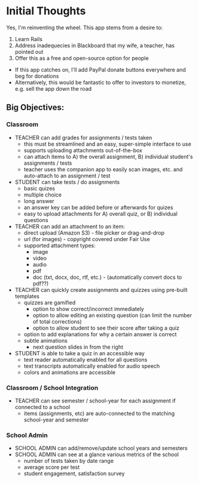 # Initial Thoughts

Yes, I'm reinventing the wheel. This app stems from a desire to:

1. Learn Rails
2. Address inadequecies in Blackboard that my wife, a teacher, has pointed out
3. Offer this as a free and open-source option for people
  - If this app catches on, I'll add PayPal donate buttons everywhere and beg for donations
  - Alternatively, this would be fantastic to offer to investors to monetize, e.g. sell the app down the road

## Big Objectives:

### Classroom

- TEACHER can add grades for assignments / tests taken
  - this must be streamlined and an easy, super-simple interface to use
  - supports uploading attachments out-of-the-box
  - can attach items to A) the overall assignment, B) individual student's assignments / tests
  - teacher uses the companion app to easily scan images, etc. and auto-attach to an assignment / test
- STUDENT can take tests / do assignments
  - basic quizes
  - multiple choice
  - long answer
  - an answer key can be added before or afterwards for quizes
  - easy to upload attachments for A) overall quiz, or B) individual questions
- TEACHER can add an attachment to an item:
  - direct upload (Amazon S3) - file picker or drag-and-drop
  - url (for images) - copyright covered under Fair Use
  - supported attachment types:
    - image
    - video
    - audio
    - pdf
    - doc (txt, docx, doc, rtf, etc.) - (automatically convert docs to pdf??)
- TEACHER can quickly create assignments and quizzes using pre-built templates
  - quizzes are gamified
    - option to show correct/incorrect immediately
    - option to allow editing an existing question (can limit the number of total corrections)
    - option to allow student to see their score after taking a quiz
  - option to add explanations for why a certain answer is correct
  - subtle animations
    - next question slides in from the right
- STUDENT is able to take a quiz in an accessible way
  - text reader automatically enabled for all questions
  - text transcripts automatically enabled for audio speech
  - colors and animations are accessible

### Classroom / School Integration

- TEACHER can see semester / school-year for each assignment if connected to a school
  - items (assignments, etc) are auto-connected to the matching school-year and semester

### School Admin

- SCHOOL ADMIN can add/remove/update school years and semesters
- SCHOOL ADMIN can see at a glance various metrics of the school
  - number of tests taken by date range
  - average score per test
  - student engagement, satisfaction survey
